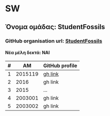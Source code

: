 # SW
## Όνομα ομάδας: StudentFossils
### GitHub organisation url: [StudentFossils](https://github.com/StudentFossils/SW/edit/main/Team/README.md)
#### Νέα μέλη δεκτά: ΝΑΙ

| # | ΑΜ | GitHub profile |
| -- | -- | -- |
| 1 | 2015119 | [gh link](https://github.com/P15KOUR)|
| 2 | 2016 | gh link |
| 3 | 2015| ... |
| 4 | 2003001 | gh link |
| 5 | 2003002 | gh link |
